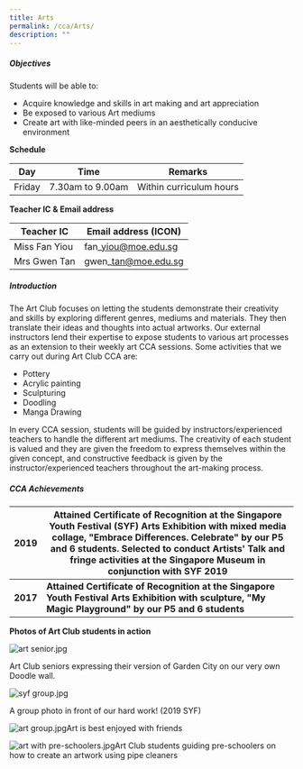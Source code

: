 ```yaml
---
title: Arts
permalink: /cca/Arts/
description: ""
---
```

##### **Objectives**
  

Students will be able to:

*   Acquire knowledge and skills in art making and art appreciation
*   Be exposed to various Art mediums
*   Create art with like-minded peers in an aesthetically conducive environment 

**Schedule**


| Day | Time | Remarks |
| --- | --- | --- |
| Friday | 7.30am to 9.00am | Within curriculum hours |


**Teacher IC & Email address**


| Teacher IC | Email address (ICON) |
| --- | --- |
| Miss Fan Yiou | fan\_yiou@moe.edu.sg |
| Mrs Gwen Tan | gwen\_tan@moe.edu.sg |

  


##### **Introduction**

  

The Art Club focuses on letting the students demonstrate their creativity and skills by exploring different genres, mediums and materials. They then translate their ideas and thoughts into actual artworks. Our external instructors lend their expertise to expose students to various art processes as an extension to their weekly art CCA sessions. Some activities that we carry out during Art Club CCA are: 

*   Pottery
*   Acrylic painting
*   Sculpturing
*   Doodling
*   Manga Drawing

  

In every CCA session, students will be guided by instructors/experienced teachers to handle the different art mediums. The creativity of each student is valued and they are given the freedom to express themselves within the given concept, and constructive feedback is given by the instructor/experienced teachers throughout the art-making process.

  

##### **CCA Achievements**

| 2019   | Attained Certificate of Recognition at the Singapore Youth Festival (SYF) Arts Exhibition with mixed media collage, "Embrace Differences. Celebrate" by our P5 and 6 students. Selected to conduct Artists' Talk and fringe activities at the Singapore Museum in conjunction with SYF 2019 |
|:-:|-|
|  **2017**  | **Attained Certificate of Recognition at the Singapore Youth Festival Arts Exhibition with sculpture, "My Magic Playground" by our P5 and 6 students**

  
  
**Photos of Art Club students in action**  
  
![art senior.jpg](https://kranjipri-moe-edu-sg-admin.cwp.sg/qql/slot/u536/Departments/Non%20Instructional%20Programme/CCA/Art%202020/art%20senior.jpg)

Art Club seniors expressing their version of Garden City on our very own Doodle wall.

  

![syf group.jpg](https://kranjipri-moe-edu-sg-admin.cwp.sg/qql/slot/u536/Departments/Non%20Instructional%20Programme/CCA/Art%202020/syf%20group.jpg)

A group photo in front of our hard work! (2019 SYF)

  
![art group.jpg](https://kranjipri-moe-edu-sg-admin.cwp.sg/qql/slot/u536/Departments/Non%20Instructional%20Programme/CCA/Art%202020/art%20group.jpg)Art is best enjoyed with friends

  

![art with pre-schoolers.jpg](https://kranjipri-moe-edu-sg-admin.cwp.sg/qql/slot/u536/Departments/Non%20Instructional%20Programme/CCA/Art%202020/art%20with%20pre-schoolers.jpg)Art Club students guiding pre-schoolers on how to create an artwork using pipe cleaners